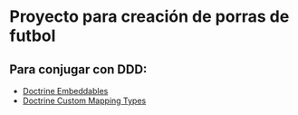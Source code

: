 # Proyecto para creación de porras de futbol

## Para conjugar con DDD:
- [Doctrine Embeddables](https://www.doctrine-project.org/projects/doctrine-orm/en/2.6/cookbook/custom-mapping-types.html)
- [Doctrine Custom Mapping Types](https://www.doctrine-project.org/projects/doctrine-orm/en/2.6/cookbook/custom-mapping-types.html)



